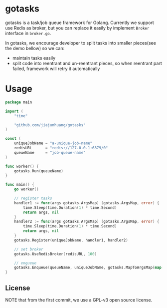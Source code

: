 # gotasks

gotasks is a task/job queue framework for Golang. Currently we support use Redis as broker, but you can replace it
easily by implement `Broker` interface in `broker.go`.

In gotasks, we encourage developer to split tasks into smaller pieces(see the demo bellow) so we can:

- maintain tasks easily
- split code into reentrant and un-reentrant pieces, so when reentrant part failed, framework will retry it automatically

# Usage

```go
package main

import (
	"time"

	"github.com/jiajunhuang/gotasks"
)

const (
	uniqueJobName = "a-unique-job-name"
	redisURL      = "redis://127.0.0.1:6379/0"
	queueName     = "job-queue-name"
)

func worker() {
	gotasks.Run(queueName)
}

func main() {
	go worker()

	// register tasks
	handler1 := func(args gotasks.ArgsMap) (gotasks.ArgsMap, error) {
		time.Sleep(time.Duration(1) * time.Second)
		return args, nil
	}
	handler2 := func(args gotasks.ArgsMap) (gotasks.ArgsMap, error) {
		time.Sleep(time.Duration(1) * time.Second)
		return args, nil
	}
	gotasks.Register(uniqueJobName, handler1, handler2)

	// set broker
	gotasks.UseRedisBroker(redisURL, 100)

	// enqueue
	gotasks.Enqueue(queueName, uniqueJobName, gotasks.MapToArgsMap(map[string]interface{}{})) // or gotasks.StructToArgsMap
}
```

## License

NOTE that from the first commit, we use a GPL-v3 open source license.
